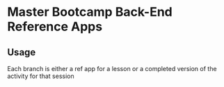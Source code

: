 # Master Bootcamp Back-End Reference Apps

## Usage

Each branch is either a ref app for a lesson or a completed version of the activity for that session
